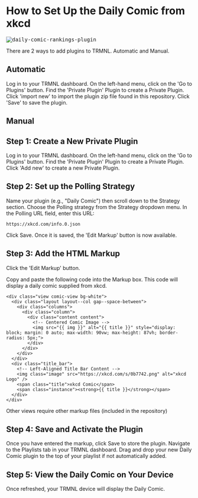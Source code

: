 # How to Set Up the Daily Comic from xkcd

<kbd>![daily-comic-rankings-plugin](https://github.com/SnarfulSolutionsGroup/TRMNL-Plugins/blob/main/Daily_Comic.png)</kbd>

There are 2 ways to add plugins to TRMNL. Automatic and Manual. 
## Automatic
Log in to your TRMNL dashboard.
On the left-hand menu, click on the 'Go to Plugins' button.
Find the 'Private Plugin' Plugin to create a Private Plugin.
Click 'import new' to import the plugin zip file found in this repository.
Click 'Save' to save the plugin. 

## Manual
## Step 1: Create a New Private Plugin
Log in to your TRMNL dashboard.
On the left-hand menu, click on the 'Go to Plugins' button.
Find the 'Private Plugin' Plugin to create a Private Plugin.
Click 'Add new' to create a new Private Plugin.

## Step 2: Set up the Polling Strategy
Name your plugin (e.g., "Daily Comic") then scroll down to the Strategy section.
Choose the Polling strategy from the Strategy dropdown menu.
In the Polling URL field, enter this URL:

```
https://xkcd.com/info.0.json
```
Click Save. Once it is saved, the 'Edit Markup' button is now available.

## Step 3: Add the HTML Markup
Click the 'Edit Markup' button.

Copy and paste the following code into the Markup box. This code will display a daily comic supplied from xkcd.
```
<div class="view comic-view bg-white">
  <div class="layout layout--col gap--space-between">
    <div class="columns">
      <div class="column">
        <div class="content content">
          <!-- Centered Comic Image -->
          <img src="{{ img }}" alt="{{ title }}" style="display: block; margin: 0 auto; max-width: 90vw; max-height: 87vh; border-radius: 5px;">
        </div>
      </div>
    </div>
  </div>
  <div class="title_bar">
    <!-- Left-Aligned Title Bar Content -->
    <img class="image" src="https://xkcd.com/s/0b7742.png" alt="xkcd Logo" />
    <span class="title">xkcd Comic</span>
    <span class="instance"><strong>{{ title }}</strong></span>
  </div>
</div>

```
Other views require other markup files (included in the repository)

## Step 4: Save and Activate the Plugin
Once you have entered the markup, click Save to store the plugin.
Navigate to the Playlists tab in your TRMNL dashboard.
Drag and drop your new Daily Comic plugin to the top of your playlist if not automatically added.

## Step 5: View the Daily Comic on Your Device
Once refreshed, your TRMNL device will display the Daily Comic.
